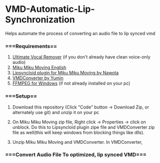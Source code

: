 # VMD-Automatic-Lip-Synchronization
Helps automate the process of converting an audio file to lip synced vmd

<h3>===Requirements==</h3>

1. [Ultimate Vocal Remover](https://github.com/Anjok07/ultimatevocalremovergui/releases) (if you don't already have clean voice-only audio)
2. [Miku Miku Moving English](https://sites.google.com/site/mikumikumovingeng/) 
3. [Lipsyncloid plugin for Miku Miku Moving by Nawota](https://www.nicovideo.jp/watch/sm22506025)
4. [VMDConverter by Yumin](http://miku-challenge.seesaa.net/article/128759756.html)
5. [FFMPEG for Windows](https://www.gyan.dev/ffmpeg/builds/ffmpeg-git-essentials.7z) (if not already installed on your pc)

<h3>===Setup==</h3>

1. Download this repository (Click "Code" button -> Download Zip, or alternately use git) and unzip it on your pc

2. On Miku Miku Moving zip file, Right click -> Properties -> click on unblock. Do this to Lipsyncloid plugin zipe file and VMDConverter zip file as well(this will keep windows from blocking things like dlls).

3. Unzip Miku Miku Moving and VMDConverter. In VMDConverter, 

<h3>===Convert Audio File To optimized, lip synced VMD===<h3>

